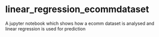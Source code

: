 # linear_regression_ecommdataset
A jupyter notebook which shows how a ecomm dataset is analysed and linear regression is used for prediction
